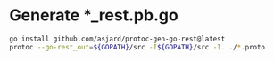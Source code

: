 
# Generate *_rest.pb.go

```bash
go install github.com/asjard/protoc-gen-go-rest@latest
protoc --go-rest_out=${GOPATH}/src -I${GOPATH}/src -I. ./*.proto
```
